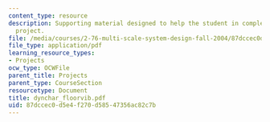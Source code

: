 ```yaml
---
content_type: resource
description: Supporting material designed to help the student in completing the term
  project.
file: /media/courses/2-76-multi-scale-system-design-fall-2004/87dccec0d5e4f270d58547356ac82c7b_dynchar_floorvib.pdf
file_type: application/pdf
learning_resource_types:
- Projects
ocw_type: OCWFile
parent_title: Projects
parent_type: CourseSection
resourcetype: Document
title: dynchar_floorvib.pdf
uid: 87dccec0-d5e4-f270-d585-47356ac82c7b
---
```

